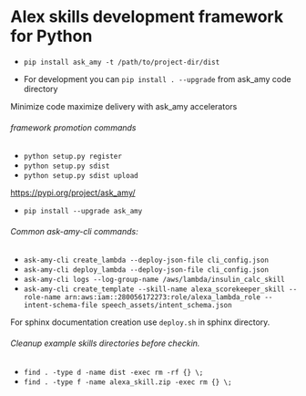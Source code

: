 # Alex skills development framework for Python

* `pip install ask_amy -t /path/to/project-dir/dist`

* For development you can `pip install . --upgrade` from ask_amy code directory

Minimize code maximize delivery with ask_amy accelerators

###### framework promotion commands
* `python setup.py register`
* `python setup.py sdist`
* `python setup.py sdist upload`

https://pypi.org/project/ask_amy/

* `pip install --upgrade ask_amy`


###### Common ask-amy-cli commands:
* `ask-amy-cli create_lambda --deploy-json-file cli_config.json`
* `ask-amy-cli deploy_lambda --deploy-json-file cli_config.json`
* `ask-amy-cli logs --log-group-name /aws/lambda/insulin_calc_skill`
* `ask-amy-cli create_template --skill-name alexa_scorekeeper_skill --role-name arn:aws:iam::280056172273:role/alexa_lambda_role --intent-schema-file speech_assets/intent_schema.json`

For sphinx documentation creation use `deploy.sh` in sphinx directory.

###### Cleanup example skills directories before checkin.
* `find . -type d -name dist -exec rm -rf {} \;`
* `find . -type f -name alexa_skill.zip -exec rm {} \;`



